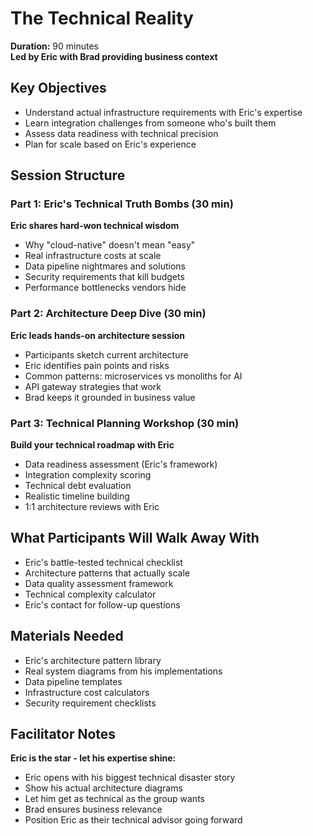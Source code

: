 # The Technical Reality

**Duration:** 90 minutes  
**Led by Eric with Brad providing business context**

## Key Objectives
- Understand actual infrastructure requirements with Eric's expertise
- Learn integration challenges from someone who's built them
- Assess data readiness with technical precision
- Plan for scale based on Eric's experience

## Session Structure

### Part 1: Eric's Technical Truth Bombs (30 min)
**Eric shares hard-won technical wisdom**
- Why "cloud-native" doesn't mean "easy"
- Real infrastructure costs at scale
- Data pipeline nightmares and solutions
- Security requirements that kill budgets
- Performance bottlenecks vendors hide

### Part 2: Architecture Deep Dive (30 min)
**Eric leads hands-on architecture session**
- Participants sketch current architecture
- Eric identifies pain points and risks
- Common patterns: microservices vs monoliths for AI
- API gateway strategies that work
- Brad keeps it grounded in business value

### Part 3: Technical Planning Workshop (30 min)
**Build your technical roadmap with Eric**
- Data readiness assessment (Eric's framework)
- Integration complexity scoring
- Technical debt evaluation
- Realistic timeline building
- 1:1 architecture reviews with Eric

## What Participants Will Walk Away With
- Eric's battle-tested technical checklist
- Architecture patterns that actually scale
- Data quality assessment framework
- Technical complexity calculator
- Eric's contact for follow-up questions

## Materials Needed
- Eric's architecture pattern library
- Real system diagrams from his implementations
- Data pipeline templates
- Infrastructure cost calculators
- Security requirement checklists

## Facilitator Notes
**Eric is the star - let his expertise shine:**
- Eric opens with his biggest technical disaster story
- Show his actual architecture diagrams
- Let him get as technical as the group wants
- Brad ensures business relevance
- Position Eric as their technical advisor going forward